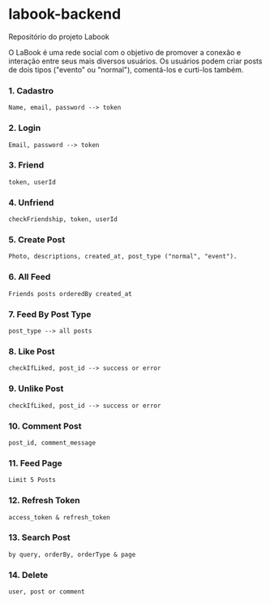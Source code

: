 # labook-backend
Repositório do projeto Labook

O LaBook é uma rede social com o objetivo de promover a conexão e interação entre seus mais diversos usuários. Os usuários podem criar posts de dois tipos ("evento" ou "normal"), comentá-los e curti-los também.

### 1. Cadastro
    Name, email, password --> token

### 2. Login
    Email, password --> token

### 3. Friend
    token, userId

### 4. Unfriend
    checkFriendship, token, userId

### 5. Create Post
    Photo, descriptions, created_at, post_type ("normal", "event").

### 6. All Feed
    Friends posts orderedBy created_at

### 7. Feed By Post Type
    post_type --> all posts
    
### 8. Like Post
    checkIfLiked, post_id --> success or error

### 9. Unlike Post
    checkIfLiked, post_id --> success or error

### 10. Comment Post
    post_id, comment_message 

### 11. Feed Page 
    Limit 5 Posts

### 12. Refresh Token
    access_token & refresh_token

### 13. Search Post
    by query, orderBy, orderType & page

### 14. Delete
    user, post or comment